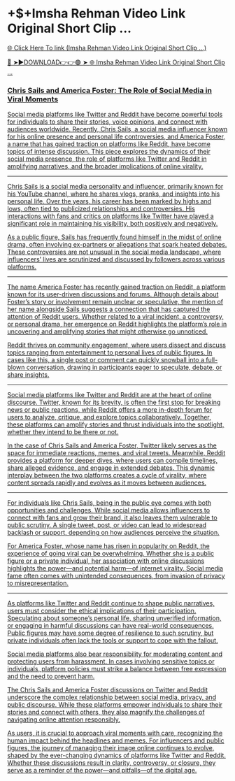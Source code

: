 # +$+Imsha Rehman Video Link Original Short Clip ...

<a href="https://mynet.cfd/trgfdre"> 🌐 Click Here To link (Imsha Rehman Video Link Original Short Clip ...)

🔴 ➤►DOWNLOAD👉👉🟢 ➤  <a href="https://mynet.cfd/trgfdre"> 🌐 Imsha Rehman Video Link Original Short Clip ...

### Chris Sails and America Foster: The Role of Social Media in Viral Moments  

Social media platforms like Twitter and Reddit have become powerful tools for individuals to share their stories, voice opinions, and connect with audiences worldwide. Recently, Chris Sails, a social media influencer known for his online presence and personal life controversies, and America Foster, a name that has gained traction on platforms like Reddit, have become topics of intense discussion. This piece explores the dynamics of their social media presence, the role of platforms like Twitter and Reddit in amplifying narratives, and the broader implications of online virality.

---
Chris Sails is a social media personality and influencer, primarily known for his YouTube channel, where he shares vlogs, pranks, and insights into his personal life. Over the years, his career has been marked by highs and lows, often tied to publicized relationships and controversies. His interactions with fans and critics on platforms like Twitter have played a significant role in maintaining his visibility, both positively and negatively.

As a public figure, Sails has frequently found himself in the midst of online drama, often involving ex-partners or allegations that spark heated debates. These controversies are not unusual in the social media landscape, where influencers’ lives are scrutinized and discussed by followers across various platforms.

---
The name America Foster has recently gained traction on Reddit, a platform known for its user-driven discussions and forums. Although details about Foster’s story or involvement remain unclear or speculative, the mention of her name alongside Sails suggests a connection that has captured the attention of Reddit users. Whether related to a viral incident, a controversy, or personal drama, her emergence on Reddit highlights the platform’s role in uncovering and amplifying stories that might otherwise go unnoticed.

Reddit thrives on community engagement, where users dissect and discuss topics ranging from entertainment to personal lives of public figures. In cases like this, a single post or comment can quickly snowball into a full-blown conversation, drawing in participants eager to speculate, debate, or share insights.

---
Social media platforms like Twitter and Reddit are at the heart of online discourse. Twitter, known for its brevity, is often the first stop for breaking news or public reactions, while Reddit offers a more in-depth forum for users to analyze, critique, and explore topics collaboratively. Together, these platforms can amplify stories and thrust individuals into the spotlight, whether they intend to be there or not.

In the case of Chris Sails and America Foster, Twitter likely serves as the space for immediate reactions, memes, and viral tweets. Meanwhile, Reddit provides a platform for deeper dives, where users can compile timelines, share alleged evidence, and engage in extended debates. This dynamic interplay between the two platforms creates a cycle of virality, where content spreads rapidly and evolves as it moves between audiences.

---
For individuals like Chris Sails, being in the public eye comes with both opportunities and challenges. While social media allows influencers to connect with fans and grow their brand, it also leaves them vulnerable to public scrutiny. A single tweet, post, or video can lead to widespread backlash or support, depending on how audiences perceive the situation.

For America Foster, whose name has risen in popularity on Reddit, the experience of going viral can be overwhelming. Whether she is a public figure or a private individual, her association with online discussions highlights the power—and potential harm—of internet virality. Social media fame often comes with unintended consequences, from invasion of privacy to misrepresentation.

---
As platforms like Twitter and Reddit continue to shape public narratives, users must consider the ethical implications of their participation. Speculating about someone’s personal life, sharing unverified information, or engaging in harmful discussions can have real-world consequences. Public figures may have some degree of resilience to such scrutiny, but private individuals often lack the tools or support to cope with the fallout.

Social media platforms also bear responsibility for moderating content and protecting users from harassment. In cases involving sensitive topics or individuals, platform policies must strike a balance between free expression and the need to prevent harm.

The Chris Sails and America Foster discussions on Twitter and Reddit underscore the complex relationship between social media, privacy, and public discourse. While these platforms empower individuals to share their stories and connect with others, they also magnify the challenges of navigating online attention responsibly. 

As users, it is crucial to approach viral moments with care, recognizing the human impact behind the headlines and memes. For influencers and public figures, the journey of managing their image online continues to evolve, shaped by the ever-changing dynamics of platforms like Twitter and Reddit. Whether these discussions result in clarity, controversy, or closure, they serve as a reminder of the power—and pitfalls—of the digital age.
